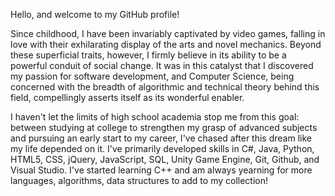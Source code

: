 Hello, and welcome to my GitHub profile!

Since childhood, I have been invariably captivated by video games, falling in love with their exhilarating display of the arts and novel mechanics. Beyond these superficial traits, however, I firmly believe in its ability to be a powerful conduit of social change. It was in this catalyst that I discovered my passion for software development, and Computer Science, being concerned with the breadth of algorithmic and technical theory behind this field, compellingly asserts itself as its wonderful enabler.

I haven't let the limits of high school academia stop me from this goal: between studying at college to strengthen my grasp of advanced subjects and pursuing an early start to my career, I've chased after this dream like my life depended on it. I've primarily developed skills in C#, Java, Python, HTML5, CSS, jQuery, JavaScript, SQL, Unity Game Engine, Git, Github, and Visual Studio. I've started learning C++ and am always yearning for more languages, algorithms, data structures to add to my collection!
